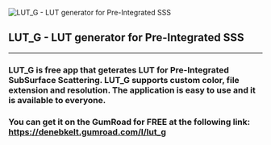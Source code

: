 
![LUT_G - LUT generator for Pre-Integrated SSS](https://public-files.gumroad.com/crfi542bhiduzfet46mojfabwaoy)

## LUT_G - LUT generator for Pre-Integrated SSS

----------

### LUT_G is free app that geterates LUT for Pre-Integrated SubSurface Scattering. LUT_G supports custom color, file extension and resolution. The application is easy to use and it is available to everyone.
### You can get it on the GumRoad for FREE at the following link: https://denebkelt.gumroad.com/l/lut_g

